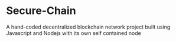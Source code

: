 # Secure-Chain
A hand-coded decentralized blockchain network project built using Javascript and Nodejs
with its own self contained node

